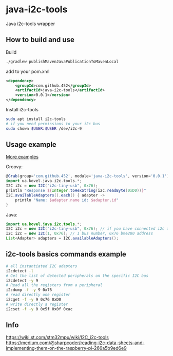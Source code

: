 # java-i2c-tools

Java i2c-tools wrapper

## How to build and use
Build
```sh
./gradlew publishMavenJavaPublicationToMavenLocal
```
add to your pom.xml
```xml
<dependency>
    <groupId>com.github.452</groupId>
    <artifactId>java-i2c-tools</artifactId>
    <version>0.0.1</version>
</dependency>
```

Install i2c-tools
```sh
sudo apt install i2c-tools
# if you need permissions to your i2c bus
sudo chown $USER:$USER /dev/i2c-9
```

## Usage example
[More examples](src/test/java/ua/kovel/java/i2c/tools/I2CTest.java)

Groovy:
```groovy
@Grab(group='com.github.452', module='java-i2c-tools', version='0.0.1')
import ua.kovel.java.i2c.tools.*;
I2C i2c = new I2C("i2c-tiny-usb", 0x76);
println "Response ${Integer.toHexString(i2c.readByte(0xD0))}"
I2C.availableAdapters().each() { adapter ->
	println "Name: $adapter.name id: $adapter.id"
}
```
Java:
```java
import ua.kovel.java.i2c.tools.*;
I2C i2c = new I2C("i2c-tiny-usb", 0x76); // if you have connected i2c adapter to your pc or laptop, this way provide more comfortable i2c bus number auto detection
I2C i2c = new I2C(1, 0x76); // 1 bus number, 0x76 bme280 address
List<Adapter> adapters = I2C.availableAdapters();

```

## i2c-tools basics commands example
```sh
# all instantiated I2C adapters
i2cdetect -l
# Get the list of detected peripherals on the specific I2C bus
i2cdetect -y 9
# Read all the registers from a peripheral
i2cdump -f -y 9 0x76
# read directly one register
i2cget -f -y 9 0x76 0xD0
# write directly a register
i2cset -f -y 0 0x5f 0x0f 0xac
```

## Info
https://wiki.st.com/stm32mpu/wiki/I2C_i2c-tools
https://medium.com/@sharpcoder/reading-i2c-data-sheets-and-implementing-them-on-the-raspberry-pi-266a5b9ed6e9
